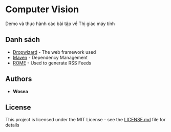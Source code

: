# Computer Vision

Demo và thực hành các bài tập về Thị giác máy tính
 
## Danh sách

* [Dropwizard](http://www.dropwizard.io/1.0.2/docs/) - The web framework used
* [Maven](https://maven.apache.org/) - Dependency Management
* [ROME](https://rometools.github.io/rome/) - Used to generate RSS Feeds

 
## Authors

* **Wosea**  
## License

This project is licensed under the MIT License - see the [LICENSE.md](LICENSE.md) file for details
 
